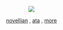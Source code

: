 <div align="center"> 
<p align="center"> </p> 

![](https://komarev.com/ghpvc/?username=novellian&color=060304&style=plastic&label=life,_fantastic++++&abbreviated=trueb5415c)

[novellian](https://rentry.co/novellian) , [ata](https://6mihou.atabook.org/) , [more](https://rentry.co/traumamonkeys) 

